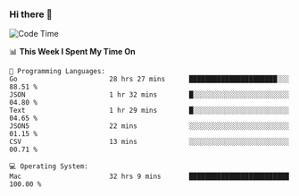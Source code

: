 ### Hi there 👋

<!--
**CrazyCollin/crazycollin** is a ✨ _special_ ✨ repository because its `README.md` (this file) appears on your GitHub profile.

Here are some ideas to get you started:

- 🔭 I’m currently working on ...
- 🌱 I’m currently learning ...
- 👯 I’m looking to collaborate on ...
- 🤔 I’m looking for help with ...
- 💬 Ask me about ...
- 📫 How to reach me: ...
- 😄 Pronouns: ...
- ⚡ Fun fact: ...
-->

<!--START_SECTION:waka-->
![Code Time](http://img.shields.io/badge/Code%20Time-5%2C346%20hrs%2030%20mins-blue)

📊 **This Week I Spent My Time On** 

```text
💬 Programming Languages: 
Go                       28 hrs 27 mins      ██████████████████████░░░   88.51 % 
JSON                     1 hr 32 mins        █░░░░░░░░░░░░░░░░░░░░░░░░   04.80 % 
Text                     1 hr 29 mins        █░░░░░░░░░░░░░░░░░░░░░░░░   04.65 % 
JSON5                    22 mins             ░░░░░░░░░░░░░░░░░░░░░░░░░   01.15 % 
CSV                      13 mins             ░░░░░░░░░░░░░░░░░░░░░░░░░   00.71 % 

💻 Operating System: 
Mac                      32 hrs 9 mins       █████████████████████████   100.00 % 
```


<!--END_SECTION:waka-->
